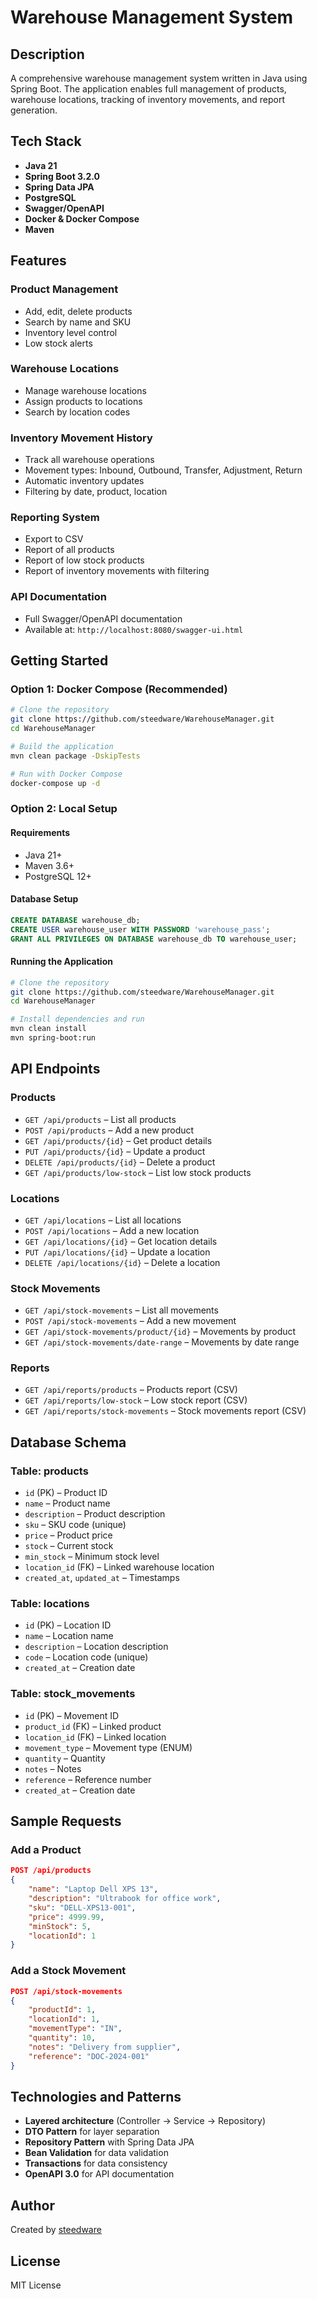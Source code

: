 # Warehouse Management System

## Description

A comprehensive warehouse management system written in Java using Spring Boot. The application enables full management of products, warehouse locations, tracking of inventory movements, and report generation.

## Tech Stack

- **Java 21**
- **Spring Boot 3.2.0**
- **Spring Data JPA**
- **PostgreSQL**
- **Swagger/OpenAPI**
- **Docker & Docker Compose**
- **Maven**

## Features

### Product Management
- Add, edit, delete products
- Search by name and SKU
- Inventory level control
- Low stock alerts

### Warehouse Locations
- Manage warehouse locations
- Assign products to locations
- Search by location codes

### Inventory Movement History
- Track all warehouse operations
- Movement types: Inbound, Outbound, Transfer, Adjustment, Return
- Automatic inventory updates
- Filtering by date, product, location

### Reporting System
- Export to CSV
- Report of all products
- Report of low stock products
- Report of inventory movements with filtering

### API Documentation
- Full Swagger/OpenAPI documentation
- Available at: `http://localhost:8080/swagger-ui.html`

## Getting Started

### Option 1: Docker Compose (Recommended)

```bash
# Clone the repository
git clone https://github.com/steedware/WarehouseManager.git
cd WarehouseManager

# Build the application
mvn clean package -DskipTests

# Run with Docker Compose
docker-compose up -d
```

### Option 2: Local Setup

#### Requirements
- Java 21+
- Maven 3.6+
- PostgreSQL 12+

#### Database Setup
```sql
CREATE DATABASE warehouse_db;
CREATE USER warehouse_user WITH PASSWORD 'warehouse_pass';
GRANT ALL PRIVILEGES ON DATABASE warehouse_db TO warehouse_user;
```

#### Running the Application
```bash
# Clone the repository
git clone https://github.com/steedware/WarehouseManager.git
cd WarehouseManager

# Install dependencies and run
mvn clean install
mvn spring-boot:run
```

## API Endpoints

### Products
- `GET /api/products` – List all products  
- `POST /api/products` – Add a new product  
- `GET /api/products/{id}` – Get product details  
- `PUT /api/products/{id}` – Update a product  
- `DELETE /api/products/{id}` – Delete a product  
- `GET /api/products/low-stock` – List low stock products  

### Locations
- `GET /api/locations` – List all locations  
- `POST /api/locations` – Add a new location  
- `GET /api/locations/{id}` – Get location details  
- `PUT /api/locations/{id}` – Update a location  
- `DELETE /api/locations/{id}` – Delete a location  

### Stock Movements
- `GET /api/stock-movements` – List all movements  
- `POST /api/stock-movements` – Add a new movement  
- `GET /api/stock-movements/product/{id}` – Movements by product  
- `GET /api/stock-movements/date-range` – Movements by date range  

### Reports
- `GET /api/reports/products` – Products report (CSV)  
- `GET /api/reports/low-stock` – Low stock report (CSV)  
- `GET /api/reports/stock-movements` – Stock movements report (CSV)  

## Database Schema

### Table: products
- `id` (PK) – Product ID  
- `name` – Product name  
- `description` – Product description  
- `sku` – SKU code (unique)  
- `price` – Product price  
- `stock` – Current stock  
- `min_stock` – Minimum stock level  
- `location_id` (FK) – Linked warehouse location  
- `created_at`, `updated_at` – Timestamps  

### Table: locations
- `id` (PK) – Location ID  
- `name` – Location name  
- `description` – Location description  
- `code` – Location code (unique)  
- `created_at` – Creation date  

### Table: stock_movements
- `id` (PK) – Movement ID  
- `product_id` (FK) – Linked product  
- `location_id` (FK) – Linked location  
- `movement_type` – Movement type (ENUM)  
- `quantity` – Quantity  
- `notes` – Notes  
- `reference` – Reference number  
- `created_at` – Creation date  

## Sample Requests

### Add a Product
```json
POST /api/products
{
    "name": "Laptop Dell XPS 13",
    "description": "Ultrabook for office work",
    "sku": "DELL-XPS13-001",
    "price": 4999.99,
    "minStock": 5,
    "locationId": 1
}
```

### Add a Stock Movement
```json
POST /api/stock-movements
{
    "productId": 1,
    "locationId": 1,
    "movementType": "IN",
    "quantity": 10,
    "notes": "Delivery from supplier",
    "reference": "DOC-2024-001"
}
```

## Technologies and Patterns

- **Layered architecture** (Controller → Service → Repository)  
- **DTO Pattern** for layer separation  
- **Repository Pattern** with Spring Data JPA  
- **Bean Validation** for data validation  
- **Transactions** for data consistency  
- **OpenAPI 3.0** for API documentation  

## Author

Created by [steedware](https://github.com/steedware)

## License

MIT License
